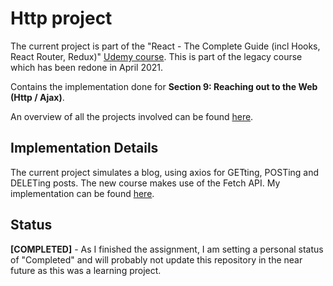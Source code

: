 # Http project

The current project is part of the "React - The Complete Guide (incl Hooks, React Router, Redux)" [Udemy course](https://www.udemy.com/course/react-the-complete-guide-incl-redux/). This is part of the legacy course which has been redone in April 2021.

Contains the implementation done for **Section 9: Reaching out to the Web (Http / Ajax)**.

An overview of all the projects involved can be found [here](https://github.com/mariamihai/udemy-react-overview).

## Implementation Details
The current project simulates a blog, using axios for GETting, POSTing and DELETing posts. The new course makes use of the Fetch API. My implementation can be found [here](https://github.com/mariamihai/udemy-react-http-requests).

## Status
**[COMPLETED]** - As I finished the assignment, I am setting a personal status of "Completed" and will probably not update this repository in the near future as this was a learning project.
